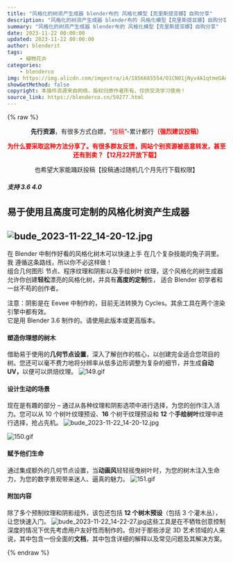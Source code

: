 ```yaml
---
title: "风格化的树资产生成器 blender布的 风格化模型【克里斯提亚娜】自购分享"
description: "风格化的树资产生成器 blender布的 风格化模型【克里斯提亚娜】自购分享"
summary: "风格化的树资产生成器 blender布的 风格化模型【克里斯提亚娜】自购分享"
date: 2023-11-22 00:00:00
updated: 2023-11-22 00:00:00
author: blenderit
tags: 
    - 植物花卉
categories:
    - blenderco
img: https://img.alicdn.com/imgextra/i4/1856665554/O1CN01jNyv4A1qtmeGAoetj_!!1856665554.gif
showGetMethod: false
copyright: 本插件资源来自网络，版权归原作者所有，仅供交流学习使用！
source_link: https://blenderco.cn/59277.html
---
```


{% raw %}
<p style="text-align: center;"><strong>先行资源</strong>，有很多方式白嫖，“<span style="color: #ff0000;">投稿</span>”-累计都行<span style="color: #ff0000;"><strong>（强烈建议投稿）</strong></span></p><p style="text-align: center;"><span style="color: #ff0000;"><strong>为什么要采取这种方法分享了。有很多群友反馈，网站个别资源被恶意转发，甚至还有到卖？【12月22开放下载】</strong></span></p><p style="text-align: center;">也希望大家能踊跃投稿【投稿通过随机几个月先行下载权限】</p><h6><strong>支持 3.6 4.0</strong></h6><h2><b>易于使用且高度可定制的风格化树资产生成器</b></h2><h2><img src="https://img.alicdn.com/imgextra/i3/1856665554/O1CN01sgceDj1qtmeMNh4Uy_!!1856665554.jpg" alt="bude_2023-11-22_14-20-12.jpg"></h2><p align="left">在 Blender 中制作好看的风格化树木可以快速上手 在几个复杂技能的兔子洞里。我 遵循这条路线，所以你不必这样做！<br>
组合几何图形 节点、程序纹理和阴影以及手绘树叶 纹理，这个风格化的树生成器允许你创建<b>轻松</b>漂亮的风格化树，并具有<b>高度</b><b>的定制</b>性， 适合 Blender 初学者和一丝不苟的创作者。</p><p align="left">注意：阴影是在 Eevee 中制作的，目前无法转换为 Cycles。其余工具在两个渲染引擎中都有效。<br>
它是用 Blender 3.6 制作的。请使用此版本或更高版本。</p><h4><b>塑造你理想的树木</b></h4><p>借助易于使用的<b>几何节点设置</b>，深入了解创作的核心，以创建完全适合您项目的树。您还可以毫不费力地将分辨率从低多边形调整为复杂的细节，并生成<strong>自动 UV，</strong>以便可以烘焙纹理。 <img src="https://img.alicdn.com/imgextra/i1/1856665554/O1CN019t4Gt91qtmeOt6oWo_!!1856665554.gif" alt="149.gif"></p><h4><b>设计生动的场景</b></h4><p>现在是有趣的部分 – 通过从各种纹理和阴影选项中进行选择，为您的创作注入活力。您可以从 10 个树叶纹理预设、<b>16</b> 个树干纹理预设和 <b>12</b> 个<b>手绘树叶</b>纹理中进行选择，抢占先机。 <img src="https://img.alicdn.com/imgextra/i3/1856665554/O1CN01sgceDj1qtmeMNh4Uy_!!1856665554.jpg" alt="bude_2023-11-22_14-20-12.jpg"></p><p><img src="https://img.alicdn.com/imgextra/i2/1856665554/O1CN01nQt7sq1qtmeLrSwjs_!!1856665554.gif" alt="150.gif"></p><h4>赋予他们生命</h4><p>通过集成额外的几何节点设置，当<b>动画风</b>轻轻摇曳树叶时，为您的树木注入生命力，为您的数字景观带来迷人、逼真的魅力。 <img src="https://img.alicdn.com/imgextra/i3/1856665554/O1CN01rMftoz1qtmeGAEjqx_!!1856665554.gif" alt="151.gif"></p><h4>附加内容</h4><p>除了多个预制纹理和阴影组外，该包还包括 <b>12 个树木预设</b>（包括 3 个灌木丛），让您快速入门。 <img src="https://img.alicdn.com/imgextra/i3/1856665554/O1CN01HObdhH1qtmeHqAVPr_!!1856665554.jpg" alt="bude_2023-11-22_14-22-27.jpg">这些工具是在不牺牲创意控制深度的情况下优先考虑用户友好性而制作的。但对于那些涉足 3D 艺术领域的人来说，其中包含一份全面的<b>文档</b>，其中包含详细的解释以及常见问题及其解决方案。</p>
<div style="display: none">blenderco</div>
{% endraw %}